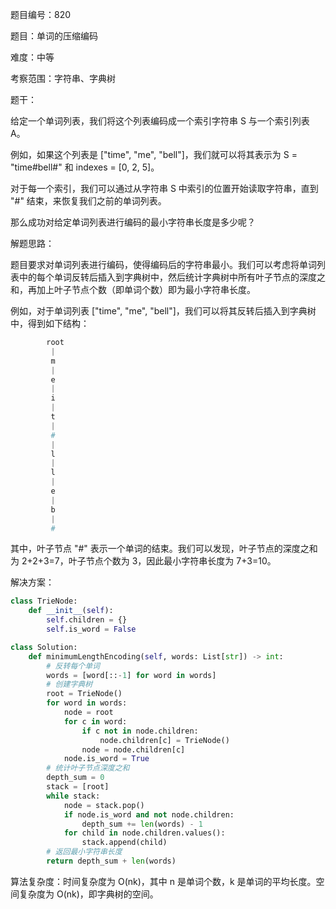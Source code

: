 题目编号：820

题目：单词的压缩编码

难度：中等

考察范围：字符串、字典树

题干：

给定一个单词列表，我们将这个列表编码成一个索引字符串 S 与一个索引列表 A。

例如，如果这个列表是 ["time", "me", "bell"]，我们就可以将其表示为 S = "time#bell#" 和 indexes = [0, 2, 5]。

对于每一个索引，我们可以通过从字符串 S 中索引的位置开始读取字符串，直到 "#" 结束，来恢复我们之前的单词列表。

那么成功对给定单词列表进行编码的最小字符串长度是多少呢？

解题思路：

题目要求对单词列表进行编码，使得编码后的字符串最小。我们可以考虑将单词列表中的每个单词反转后插入到字典树中，然后统计字典树中所有叶子节点的深度之和，再加上叶子节点个数（即单词个数）即为最小字符串长度。

例如，对于单词列表 ["time", "me", "bell"]，我们可以将其反转后插入到字典树中，得到如下结构：

```python
        root
         |
         m
         |
         e
         |
         i
         |
         t
         |
         #
         |
         l
         |
         l
         |
         e
         |
         b
         |
         #
```

其中，叶子节点 "#" 表示一个单词的结束。我们可以发现，叶子节点的深度之和为 2+2+3=7，叶子节点个数为 3，因此最小字符串长度为 7+3=10。

解决方案：

```python
class TrieNode:
    def __init__(self):
        self.children = {}
        self.is_word = False

class Solution:
    def minimumLengthEncoding(self, words: List[str]) -> int:
        # 反转每个单词
        words = [word[::-1] for word in words]
        # 创建字典树
        root = TrieNode()
        for word in words:
            node = root
            for c in word:
                if c not in node.children:
                    node.children[c] = TrieNode()
                node = node.children[c]
            node.is_word = True
        # 统计叶子节点深度之和
        depth_sum = 0
        stack = [root]
        while stack:
            node = stack.pop()
            if node.is_word and not node.children:
                depth_sum += len(words) - 1
            for child in node.children.values():
                stack.append(child)
        # 返回最小字符串长度
        return depth_sum + len(words)
```

算法复杂度：时间复杂度为 O(nk)，其中 n 是单词个数，k 是单词的平均长度。空间复杂度为 O(nk)，即字典树的空间。